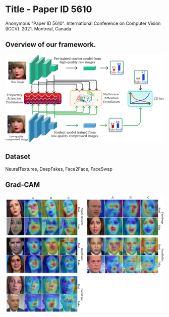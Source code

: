 # Title - Paper ID 5610
Anonymous "Paper ID 5610".  International Conference on Computer Vision (ICCV). 2021. Montreal, Canada

## Overview of our framework.
<img src='./images/overall_pineline.png' width=1000>

## Dataset

NeuralTextures, DeepFakes, Face2Face, FaceSwap

## Grad-CAM

<img src='./images/gradcam.png' width=1000>
